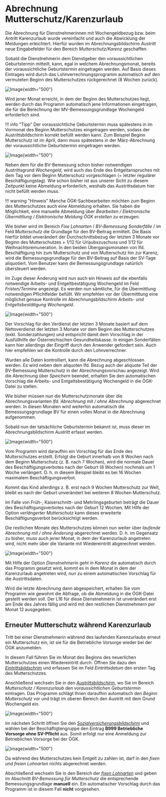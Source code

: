 # Abrechnung Mutterschutz/Karenzurlaub

Die Abrechnung für Dienstnehmerinnen mit Wochengeldbezug bzw. beim Antritt Karenzurlaub wurde vereinfacht und auch die Abwicklung der Meldungen erleichtert. Hierfür wurden im Abrechnungsbildschirm *Austritt* neue Eingabefelder für den Bereich *Mutterschutz/Karenz* geschaffen.

Sobald die Dienstnehmerin dem Dienstgeber den voraussichtlichen Geburtstermin mitteilt, kann, egal in welchem Abrechnungsmonat, bereits der voraussichtliche Geburtstermin eingetragen werden. Auf Basis dieses Eintrages wird durch das Lohnverrechnungsprogramm automatisch auf den vermuteten Beginn des Mutterschutzes rückgerechnet (8 Wochen zurück).

![Image](<img/image518.png>){width="500"}

Wird jener Monat erreicht, in dem der Beginn des Mutterschutzes liegt, werden durch das Programm automatisch jene Informationen eingetragen, die für die Berechnung der MV-Bemessungsgrundlage Wochengeld erforderlich sind.

!!! info "Tipp"
    Der voraussichtliche Geburtstermin muss spätestens in im Vormonat des Beginn Mutterschutzes eingetragen werden, sodass der Austrittsbildschirm korrekt befüllt werden kann. Zum Beispiel Beginn Mutterschutz ist im April, dann muss spätestens in der März-Abrechnung der voraussichtliche Geburtstermin eingetragen werden.

![Image](<img/image519.png>){width="500"}

Neben dem für die BV-Bemessung schon bisher notwendigen Austrittsgrund *Wochengeld*, wird auch das Ende des Entgeltanspruches mit dem Tag vor dem Beginn Mutterschutz vorgeschlagen (= letzter regulärer Beschäftigungstag). Wie schon bisher ist aus unserer Sicht zu diesem Zeitpunkt keine Abmeldung erforderlich, weshalb das Austrittsdatum hier nicht befüllt werden muss.

!!! warning "Hinweis"
    Manche ÖGK-Sachbearbeiten möchten zum Beginn des Mutterschutzes auch eine Abmeldung erhalten. Sie haben die Möglichkeit, eine manuelle Abmeldung über *Bearbeiten / Elektronische Übermittlung / Elektronische Meldung ÖGK erstellen* zu erzeugen.

Wie bisher wird im Bereich *Fixe Lohnarten* / *BV-Bemessung Sonderfälle* / im Feld *Mutterschutz* die Grundlage für den BV-Beitrag ermittelt. Die Basis hierfür bildet unverändert der Durchschnittsbezug der letzten 3 Monate vor Beginn des Mutterschutzes + 1/12 für Urlaubszuschuss und 1/12 für Weihnachtsremuneration. In den beiden Übergangsmonaten von lfd. Beschäftigung hin zum Mutterschutz und von Mutterschutz hin zur Karenz, wird die Bemessungsgrundlage für den BV-Beitrag auf Basis der SV-Tage aliquotiert. Vom Benutzer kann die Bemessungsgrundlage natürlich übersteuert werden.

Im Zuge dieser Änderung wird nun auch ein Hinweis auf die ebenfalls notwendige Arbeits- und Entgeltbestätigung Wochengeld im Feld *Fristen/Termine* angezeigt. Es werden nun sämtliche, für die Übermittlung notwendigen Pflichtfelder befüllt. Wir empfehlen vor der Übermittlung eine möglichst genaue Kontrolle im Abrechnungsbildschirm *Arbeits- und Entgeltsbestätigung Wochengeld*.

![Image](<img/image520.png>){width="500"}

Der Vorschlag für den Verdienst der letzten 3 Monate basiert auf dem Nettoverdienst der letzten 3 Monate vor dem Beginn des Mutterschutzes (exkl. Sonderzahlungen) und entspricht damit dem Vorschlag in der Ausfüllhilfe der Österreichischen Gesundheitskasse. In einigen Sonderfällen kann hier allerdings der Eingriff durch den Anwender gefordert sein. Auch hier empfehlen wir die Kontrolle durch den Lohnverrechner.

Wurden alle Daten kontrolliert, kann die Abrechnung abgeschlossen werden. Es wird neben dem aliquoten lfd. Bezug auch der aliquote Teil der BV-Bemessung Mutterschutz in der Abrechnungsvorschau angezeigt. Wird die Abrechnung über *Speichern* beendet, erhalten Sie den automatischen Vorschlag die Arbeits- und Entgeltsbestätigung Wochengeld in die ÖGK-Datei zu stellen.

Wie bisher müssen nun die Mutterschutzmonate über die Abrechnungsvarianten *lfd. Abrechnung mit / ohne Abrechnung* abgerechnet werden. In diesen Monaten wird weiterhin automatisch die Bemessungsgrundlage BV für einen vollen Monat in die Abrechnung aufgenommen.

Sobald nun der tatsächliche Geburtstermin bekannt ist, muss dieser im Abrechnungsbildschirm *Austritt* erfasst werden.

![Image](<img/image521.png>){width="500"}

Vom Programm wird daraufhin ein Vorschlag für das Ende des Mutterschutzes erstellt. Erfolgt die Geburt innerhalb von 8 Wochen nach dem Beginn Mutterschutz (z. B. nach 7 Wochen), wird die normale Dauer des Beschäftigungsverbotes nach der Geburt (8 Wochen) nochmals um 1 Woche verlängert. D. h. in diesem Beispiel bleibt es bei 16 Wochen maximalem Beschäftigungsverbot.

Kommt das Kind allerdings z. B. erst nach 9 Wochen Mutterschutz zur Welt, bleibt es nach der Geburt unverändert bei weiteren 8 Wochen Mutterschutz.

Im Falle von Früh-, Kaiserschnitt- und Mehrlingsgeburten beträgt die Dauer des Beschäftigungsverbotes nach der Geburt 12 Wochen. Mit Hilfe der Option *verlängerter Mutterschutz* kann dieses erweiterte Beschäftigungsverbot berücksichtigt werden.

Die restlichen Monate des Mutterschutzes können nun weiter über *laufende Abrechnung mit / ohne Änderung* abgerechnet werden. D. h. im Gegensatz zu bisher, muss auch jener Monat, in dem der Karenzurlaub angetreten wird, nicht mehr über die Variante mit Wiedereintritt abgerechnet werden.

![Image](<img/image522.png>){width="500"}

Mit Hilfe der Option *Dienstnehmerin geht in Karenz* die automatisch durch das Programm gesetzt wird, kommt es in dem Monat in dem der Karenzurlaub angetreten wird, nun zu einem automatischen Vorschlag für die Austrittsdaten.

Wird die letzte Abrechnung dann abgespeichert, erhalten Sie vom Programm wie gewohnt die Abfrage, ob die Abmeldung in die ÖGK-Datei gestellt werden soll. Der L16 für diese Dienstnehmerin ist unverändert erst am Ende des Jahres fällig und wird mit den restlichen Dienstnehmern per Monat 12 ausgegeben.

## Erneuter Mutterschutz während Karenzurlaub

Tritt bei einer Dienstnehmerin während des laufenden Karenzurlaubs erneut ein Mutterschutz ein, ist sie für die Betriebliche Vorsorge wieder bei der ÖGK anzumelden.

In diesem Fall führen Sie im Monat des Beginns des neuerlichen Mutterschutzes einen Wiedereintritt durch. Öffnen Sie dazu den [*Eintrittsbildschrim*](../Abrechnungsbildschirme/Eintritt.md) und erfassen Sie im Feld *Eintrittsdatum* den ersten Tag des Mutterschutzes.

Anschließend wechseln Sie in den [*Austrittsbildschirm*](../Abrechnungsbildschirme/Austritt.md), wo Sie im Bereich *Mutterschutz / Karenzurlaub* den *voraussichtlichen Geburtstermin* eintragen. Das Programm schlägt Ihnen daraufhin automatisch den *Beginn Mutterschutz* vor und trägt im oberen Bereich den Austritt mit dem Grund Wochengeld ein.

![Image](img/image605.png){width="500"}

Im nächsten Schritt öffnen Sie den [*Sozialversicherungsbildschirm*](../Abrechnungsbildschirme/Sozialversicherung.md) und wählen bei der Beschäftigtengruppe den Eintrag **B999 Betriebliche Vorsorge ohne SV-Pflicht** aus. Somit erfolgt nur eine Anmeldung zur Betrieblichen Vorsorge bei der ÖGK.

![Image](img/image606.png){width="500"}

Da während des Mutterschutzes kein Entgelt zu zahlen ist, darf in den *fixen und freien Lohnarten* nichts abgerechnet werden.

Abschließend wechseln Sie in den Bereich der [*fixen Lohnarten*](../Abrechnungsbildschirme/Fixe_Lohnarten.md) und geben im Abschnitt *BV-Bemessung für Mutterschutz* die entsprechende Bemessungsgrundlage **manuell** ein. Ein automatischer Vorschlag durch das Programm ist in diesem Fall **nicht** vorgesehen.